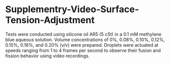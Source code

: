 # Supplementry-Video-Surface-Tension-Adjustment
Tests were conducted using silicone oil AR5 (5 cSt) in a 0.1 mM methylene blue aqueous solution. Volume concentrations of 0%, 0.08%, 0.10%, 0.12%, 0.15%, 0.18%, and 0.20% (v/v) were prepared. Droplets were actuated at speeds ranging from 1 to 4 frames per second to observe their fusion and fission behavior using video recordings.
